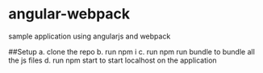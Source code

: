 # angular-webpack
sample application using angularjs and webpack


##Setup 
a. clone the repo
b. run npm i
c. run npm run bundle to bundle all the js files
d. run npm start to start localhost on the application
